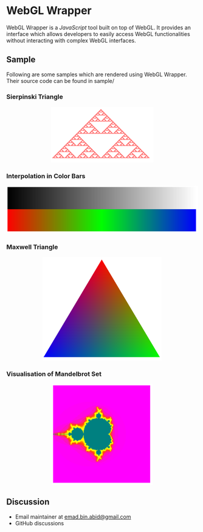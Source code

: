 # WebGL Wrapper
WebGL Wrapper is a _JavaScript_ tool built on top of WebGL. It provides an interface which allows developers to easily access WebGL functionalities without interacting with complex WebGL interfaces.

## Sample
Following are some samples which are rendered using WebGL Wrapper. Their source code can be found in sample/

### Sierpinski Triangle
<p align="center">
	<img src="./assets/img/sierpinski.PNG" alt="Sierpinski Triangle">
</p>

### Interpolation in Color Bars
<p align="center">
	<img src="./assets/img/colorbar.PNG" alt="Color Bars">
</p>

### Maxwell Triangle
<p align="center">
	<img src="./assets/img/maxwell.PNG" alt="Maxwell Triangle">
</p>

### Visualisation of Mandelbrot Set
<p align="center">
	<img src="./assets/img/mandelbrot.PNG" alt="Mandelbrot Set">
</p>

## Discussion
- Email maintainer at [emad.bin.abid@gmail.com](emad.bin.abid@gmail.com)
- GitHub discussions